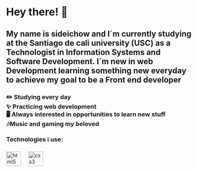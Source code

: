 <h1 align="left">Hey there! 👀</h1>

###

<h2 align="left">My name is sideichow and I´m currently studying at the Santiago de cali university (USC) as a Technologist in Information Systems and Software Development. I´m new in web Development learning something new everyday to achieve my goal to be a Front end developer</h2>

###

<h3 align="left">✏️ Studying every day<br>✨ Practicing web development <br>🖥️ Always interested in opportunities to learn new stuff <br>🎶Music and gaming my beloved</h3>

###

<h3 align="left">Technologies i use:</h3>

###

<div align="left">
  <img src="https://cdn.simpleicons.org/html5/E34F26" height="40" alt="html5 logo"  />
  <img width="12" />
  <img src="https://cdn.simpleicons.org/css3/1572B6" height="40" alt="css3 logo"  />
</div>

###
